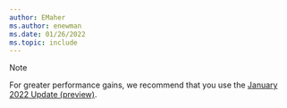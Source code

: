 ```yaml
---
author: EMaher
ms.author: enewman
ms.date: 01/26/2022
ms.topic: include
---
```


> [!NOTE]
> For greater performance gains, we recommend that you use the [January 2022 Update (preview)](../lab-services-whats-new.md).
